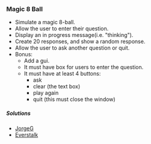 ### Magic 8 Ball
- Simulate a magic 8-ball.
- Allow the user to enter their question.
- Display an in progress message(i.e. "thinking").
- Create 20 responses, and show a random response.
- Allow the user to ask another question or quit.
- Bonus:
  - Add a gui.
  - It must have box for users to enter the question.
  - It must have at least 4 buttons:
    - ask
    - clear (the text box)
    - play again
    - quit (this must close the window)

##### Solutions
- [JorgeG](https://github.com/JorgeG/Beginner-Project-Solutions/blob/master/magic-8-ball/magic.py)
- [Everstalk](https://github.com/Everstalk/BP/blob/master/Magic-8-Ball.py)
